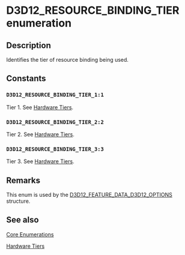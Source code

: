 # D3D12_RESOURCE_BINDING_TIER enumeration

## Description

Identifies the tier of resource binding being used.

## Constants

### `D3D12_RESOURCE_BINDING_TIER_1:1`

Tier 1.
See [Hardware Tiers](https://learn.microsoft.com/windows/desktop/direct3d12/hardware-support).

### `D3D12_RESOURCE_BINDING_TIER_2:2`

Tier 2.
See [Hardware Tiers](https://learn.microsoft.com/windows/desktop/direct3d12/hardware-support).

### `D3D12_RESOURCE_BINDING_TIER_3:3`

Tier 3.
See [Hardware Tiers](https://learn.microsoft.com/windows/desktop/direct3d12/hardware-support).

## Remarks

This enum is used by the [D3D12_FEATURE_DATA_D3D12_OPTIONS](https://learn.microsoft.com/windows/desktop/api/d3d12/ns-d3d12-d3d12_feature_data_d3d12_options) structure.

## See also

[Core Enumerations](https://learn.microsoft.com/windows/desktop/direct3d12/direct3d-12-enumerations)

[Hardware Tiers](https://learn.microsoft.com/windows/desktop/direct3d12/hardware-support)